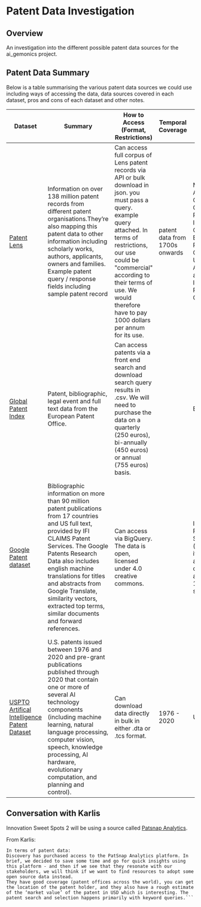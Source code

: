 # Patent Data Investigation

## Overview

An investigation into the different possible patent data sources for the ai_gemonics project.

## Patent Data Summary

Below is a table summarising the various patent data sources we could use including ways of accessing the data, data sources covered in each dataset, pros and cons of each dataset and other notes. 

|Dataset|Summary|How to Access (Format, Restrictions)|Temporal Coverage|Data Sources|Update Cadence |How to Store?|How will we find AI / genomics papers?|Pros|Cons|Notes                                                                                                                                                   |
|-------------------------------------------|-----------------------------------------------------------------------------------------------------------------------------------------------------------------------------------------------------------------------------------------------------------------------------------------------------------------------------------------------------------------|-------------------------------------------------------------------------------------------------------------------------------------------------------------------------------------------------------------------------------------------------------------------------------------------|------------------------------|--------------------------------------------------------------------------------------------------------------------------------------------------------|---------------|---------------------|----------------------------------------------------------------------------------------------------------------------------------------------------------------------------------------------------------------------------------------------------------------------------------------------|-----------------------------------------------------------------------------------------------------------------------------------------------------------------------------------------------------|---------------------------------------------------------------------------------------------------------------------------------------------------------------------------------------------------------------------------|--------------------------------------------------------------------------------------------------------------------------------------------------------|
|[Patent Lens](https://www.lens.org/)|Information on over 138 million patent records from different patent organisations.They’re also mapping this patent data to other information including scholarly works, authors, applicants, owners and families. Example patent query / response fields including sample patent record                                                                         |Can access full corpus of Lens patent records via API or bulk download in json. you must pass a query. example query attached. In terms of restrictions, our use could be "commercial" according to their terms of use. We would therefore have to pay 1000 dollars per annum for its use. |patent data from 1700s onwards|Microsoft Academic, CrossRef, ORCID, PubMed, Impactstory, CORE, European Patent Office, USPTO, IP Australia and World Intellectual Property Organisation|bi-monthly     |s3?                  |Likely take a keyword approach to querying the API across text fields like abstract (the patent document abstract text), description (the description text of the patent document), patent title (title of the patent/invention) and claims.                                                  |- Aggregated and in a single format so we won't have to spend time standardising data from EPO, UPSTO etc.  - well documented, API appears easy to use                                               |- Aggregated so if we have any difficulty with this source, we will have difficulty across EPO, USPTO etc. sources - Not open source for commercial use                                                                    |Is there anything about our work that could help contribute to their open source mission? i.e. disambiguation, quality checking, translation of texts? Edward in Discovery spoke with Lens - apparently it "offers cheaper access to patent data, but not as user-friendly and they couldn't settle a deal within this FY"|
|[Global Patent Index](https://www.epo.org/searching-for-patents/technical/espacenet/gpi.html)                        |Patent, bibliographic, legal event and full text data from the European Patent Office.                                                                                                                                                                                                                                                                           |Can access patents via a front end search and download search query results in .csv. We will need to purchase the data on a quarterly (250 euros), bi-annually (450 euros) or annual (755 euros) basis.                                                                                    |                              |EPO                                                                                                                                                     |weekly         |s3?                  |Likely take a keyword approach, following their search guidelines to query the database.                                                                                                                                                                                                      |                                                                                                                                                                                                     |- not open source - no way to programmatically access the data via an API - only EPO patents - up front cost of setting up an account                                                                                      |                                                                                                                                                        |
|[Google Patent dataset](https://console.cloud.google.com/marketplace/product/google_patents_public_datasets/google-patents-public-data?project=hp-data-dumps)|Bibliographic information on more than 90 million patent publications from 17 countries and US full text, provided by IFI CLAIMS Patent Services. The Google Patents Research Data also includes english machine translations for titles and abstracts from Google Translate, similarity vectors, extracted top terms, similar documents and forward references. |Can access via BigQuery. The data is open, licensed under 4.0 creative commons.                                                                                                                                                                                                            |                              |IFI CLAIMS Patent Services (which is itself an aggregator of patents accross 100+ sources)                                                              |Quarterly      |Connect to its own db|We could either take a keyword approach or take advantage of a number of tools they have built on top of the patent data, including "automated patent landscaping"  that takes a semi-supervised approach to find patents related to a topic for which we can generate a seed set of patents. |- open source - Provides translations of non-english patents - Does a lot of the data science work for us by providing similarity vectors, a method to identify patent landscapes using seed patents |- learning curve to get comfortable using SQL and BigQuery - The text data does not look structured but TBD - updated less frequently than the other sources - More opaque data sources (who are IFI CLAIMS data sources?) |Blog on both the patent and patent research data                                                                                                        |
|[USPTO Artifical Intelligence Patent Dataset](https://www.uspto.gov/ip-policy/economic-research/research-datasets/artificial-intelligence-patent-dataset)|U.S. patents issued between 1976 and 2020 and pre-grant publications published through 2020 that contain one or more of several AI technology components (including machine learning, natural language processing, computer vision, speech, knowledge processing, AI hardware, evolutionary computation, and planning and control).                              |Can download data directly in bulk in either .dta or .tcs format.                                                                                                                                                                                                                          |1976 - 2020                   |USPTO                                                                                                                                                   |Appears one off|s3?                  |Given the patents are already related to AI, we will just need to subset for genomics related patents.                                                                                                                                                                                        |- patents already at least related to AI - open source                                                                                                                                               |- appears one off - only U.S. patents represented  - given the approach to identifying AI papers will invariably not be 100% accurate, we will be "downstreaming" those errors                                             |Would be good to assess their method of identifying AI patents in U.S. data and apply it to AI genomics patents across a number of patent data sources. |

## Conversation with Karlis

Innovation Sweet Spots 2 will be using a source called [Patsnap Analytics](https://www.patsnap.com/solutions/life-sciences/?utm_source=google&utm_medium=cpc&utm_campaign=Brand+EMEA&utm_term=patsnap%20analytics&utm_content=583985439488&gclid=Cj0KCQjwxtSSBhDYARIsAEn0thSul559c13TJ1eG14zl7y1C7rVGN1KqYHviiHOet66ShIt3VmVca-AaAjJDEALw_wcB). 

From Karlis:

```
In terms of patent data:
Discovery has purchased access to the PatSnap Analytics platform. In brief, we decided to save some time and go for quick insights using this platform - and then if we see that they resonate with our stakeholders, we will think if we want to find resources to adopt some open source data instead.
They have good coverage (patent offices across the world), you can get the location of the patent holder, and they also have a rough estimate of the ‘market value’ of the patent in USD which is interesting. The patent search and selection happens primarily with keyword queries.```